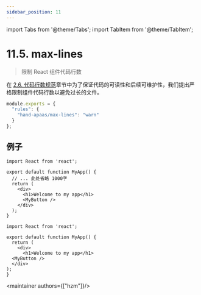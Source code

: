 ```yaml
---
sidebar_position: 11
---
```


import Tabs from '@theme/Tabs';
import TabItem from '@theme/TabItem';

# 11.5. max-lines

> 限制 React 组件代码行数

在 [2.6. 代码行数规范](/docs/grammar-specification#26-代码行数规范)章节中为了保证代码的可读性和后续可维护性，我们提出严格限制组件代码行数以避免过长的文件。

```ts
module.exports = {
  "rules": {
    "hand-apaas/max-lines": "warn"
  }
};
```

## 例子

<Tabs groupId="example">
<TabItem value="error" label="❌错误">

```tsx
import React from 'react';

export default function MyApp() {
  // ... 此处省略 1000字
  return (
    <div>
      <h1>Welcome to my app</h1>
      <MyButton />
    </div>
  );
}
```
</TabItem>

<TabItem value="right" label="✅正确">

```tsx
import React from 'react';

export default function MyApp() {
  return (
    <div>
      <h1>Welcome to my app</h1>
  <MyButton />
  </div>
);
}
```
</TabItem>
</Tabs>

<maintainer authors={["hzm"]}/>

<comment/>
